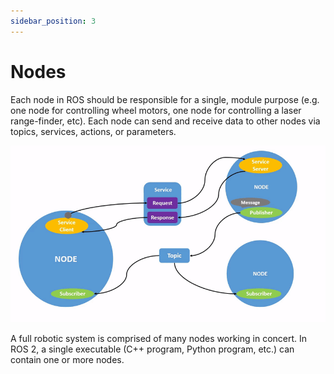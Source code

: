 ```yaml
---
sidebar_position: 3
---
```

# Nodes
Each node in ROS should be responsible for a single, module purpose (e.g. one node for controlling wheel motors, one node for controlling a laser range-finder, etc). Each node can send and receive data to other nodes via topics, services, actions, or parameters.

![Illustration des Nodes ROS2](/img/node.gif)

A full robotic system is comprised of many nodes working in concert. In ROS 2, a single executable (C++ program, Python program, etc.) can contain one or more nodes.